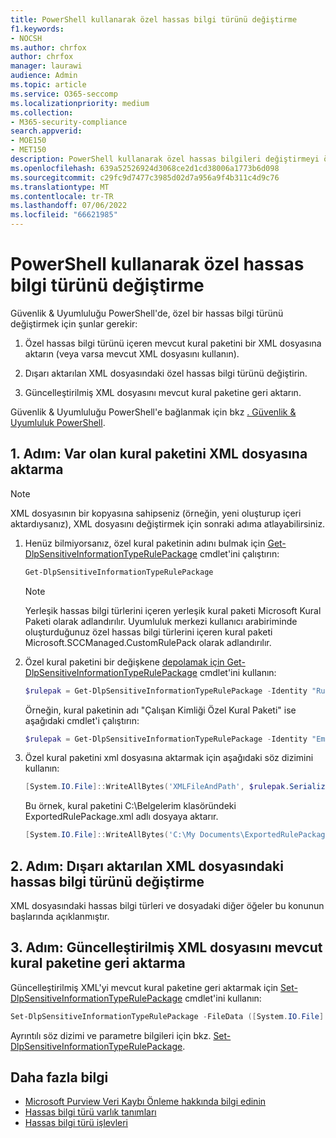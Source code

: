```yaml
---
title: PowerShell kullanarak özel hassas bilgi türünü değiştirme
f1.keywords:
- NOCSH
ms.author: chrfox
author: chrfox
manager: laurawi
audience: Admin
ms.topic: article
ms.service: O365-seccomp
ms.localizationpriority: medium
ms.collection:
- M365-security-compliance
search.appverid:
- MOE150
- MET150
description: PowerShell kullanarak özel hassas bilgileri değiştirmeyi öğrenin.
ms.openlocfilehash: 639a52526924d3068ce2d1cd38006a1773b6d098
ms.sourcegitcommit: c29fc9d7477c3985d02d7a956a9f4b311c4d9c76
ms.translationtype: MT
ms.contentlocale: tr-TR
ms.lasthandoff: 07/06/2022
ms.locfileid: "66621985"
---
```

# <a name="modify-a-custom-sensitive-information-type-using-powershell"></a>PowerShell kullanarak özel hassas bilgi türünü değiştirme

Güvenlik & Uyumluluğu PowerShell'de, özel bir hassas bilgi türünü değiştirmek için şunlar gerekir:

1. Özel hassas bilgi türünü içeren mevcut kural paketini bir XML dosyasına aktarın (veya varsa mevcut XML dosyasını kullanın).

2. Dışarı aktarılan XML dosyasındaki özel hassas bilgi türünü değiştirin.

3. Güncelleştirilmiş XML dosyasını mevcut kural paketine geri aktarın.

Güvenlik & Uyumluluğu PowerShell'e bağlanmak için bkz [. Güvenlik & Uyumluluk PowerShell](/powershell/exchange/exchange-online-powershell).

## <a name="step-1-export-the-existing-rule-package-to-an-xml-file"></a>1. Adım: Var olan kural paketini XML dosyasına aktarma

> [!NOTE]
> XML dosyasının bir kopyasına sahipseniz (örneğin, yeni oluşturup içeri aktardıysanız), XML dosyasını değiştirmek için sonraki adıma atlayabilirsiniz.

1. Henüz bilmiyorsanız, özel kural paketinin adını bulmak için [Get-DlpSensitiveInformationTypeRulePackage](/powershell/module/exchange/get-dlpsensitiveinformationtype) cmdlet'ini çalıştırın:

   ```powershell
   Get-DlpSensitiveInformationTypeRulePackage
   ```

   > [!NOTE]
   > Yerleşik hassas bilgi türlerini içeren yerleşik kural paketi Microsoft Kural Paketi olarak adlandırılır. Uyumluluk merkezi kullanıcı arabiriminde oluşturduğunuz özel hassas bilgi türlerini içeren kural paketi Microsoft.SCCManaged.CustomRulePack olarak adlandırılır.

2. Özel kural paketini bir değişkene [depolamak için Get-DlpSensitiveInformationTypeRulePackage](/powershell/module/exchange/get-dlpsensitiveinformationtyperulepackage) cmdlet'ini kullanın:

   ```powershell
   $rulepak = Get-DlpSensitiveInformationTypeRulePackage -Identity "RulePackageName"
   ```

   Örneğin, kural paketinin adı "Çalışan Kimliği Özel Kural Paketi" ise aşağıdaki cmdlet'i çalıştırın:

   ```powershell
   $rulepak = Get-DlpSensitiveInformationTypeRulePackage -Identity "Employee ID Custom Rule Pack"
   ```

3. Özel kural paketini xml dosyasına aktarmak için aşağıdaki söz dizimini kullanın:

   ```powershell
   [System.IO.File]::WriteAllBytes('XMLFileAndPath', $rulepak.SerializedClassificationRuleCollection)
   ```

   Bu örnek, kural paketini C:\Belgelerim klasöründeki ExportedRulePackage.xml adlı dosyaya aktarır.

   ```powershell
   [System.IO.File]::WriteAllBytes('C:\My Documents\ExportedRulePackage.xml', $rulepak.SerializedClassificationRuleCollection)
   ```

## <a name="step-2-modify-the-sensitive-information-type-in-the-exported-xml-file"></a>2. Adım: Dışarı aktarılan XML dosyasındaki hassas bilgi türünü değiştirme

XML dosyasındaki hassas bilgi türleri ve dosyadaki diğer öğeler bu konunun başlarında açıklanmıştır.

## <a name="step-3-import-the-updated-xml-file-back-into-the-existing-rule-package"></a>3. Adım: Güncelleştirilmiş XML dosyasını mevcut kural paketine geri aktarma

Güncelleştirilmiş XML'yi mevcut kural paketine geri aktarmak için [Set-DlpSensitiveInformationTypeRulePackage](/powershell/module/exchange/set-dlpsensitiveinformationtyperulepackage) cmdlet'ini kullanın:

```powershell
Set-DlpSensitiveInformationTypeRulePackage -FileData ([System.IO.File]::ReadAllBytes('C:\My Documents\External Sensitive Info Type Rule Collection.xml'))
```

Ayrıntılı söz dizimi ve parametre bilgileri için bkz. [Set-DlpSensitiveInformationTypeRulePackage](/powershell/module/exchange/set-dlpsensitiveinformationtyperulepackage).

## <a name="more-information"></a>Daha fazla bilgi

- [Microsoft Purview Veri Kaybı Önleme hakkında bilgi edinin](dlp-learn-about-dlp.md)
- [Hassas bilgi türü varlık tanımları](sensitive-information-type-entity-definitions.md)
- [Hassas bilgi türü işlevleri](sit-functions.md)
